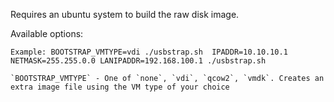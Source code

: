 Requires an ubuntu system to build the raw disk image.

Available options:

`Example: BOOTSTRAP_VMTYPE=vdi ./usbstrap.sh 
	IPADDR=10.10.10.1 NETMASK=255.255.0.0 LANIPADDR=192.168.100.1 ./usbstrap.sh`

	`BOOTSTRAP_VMTYPE` - One of `none`, `vdi`, `qcow2`, `vmdk`. Creates an extra image file using the VM type of your choice
